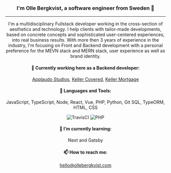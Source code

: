 <div align="center">
  
  ### I'm Olle Bergkvist, a software engineer from Sweden 👋
  ---

  I'm a multidisciplinary Fullstack developer working in the cross-section of aesthetics and technology. I help clients with tailor-made developments, based on concrete concepts and sophisticated user-centered experiences, into real business results. With more then 3 years of experience in the industry, I'm focusing on Front and Backend development with a personal preference for the MEVN stack and MERN stack, user experience as well as brand identity.
  

  #### 🔭 Currently working here as a Backend developer:
  [Applaudo Studios](https://applaudostudios.com), [Keller Covered](https://kellercovered.com), [Keller Mortgage](https://kellermortgage.com)

  #### :rocket: Languages and Tools:
  JavaScript, TypeScript, Node, React, Vue, PHP, Python, Git SQL, TypeORM, HTML, CSS
  
  ![TravisCI](https://img.shields.io/badge/travisci-%232B2F33.svg?style=for-the-badge&logo=travis&logoColor=white)
  ![PHP](https://img.shields.io/badge/php-%23777BB4.svg?style=for-the-badge&logo=php&logoColor=white)

  #### 🌱 I’m currently learning:
  Next and Gatsby

  #### 📫  How to reach me: 
  hello@ollebergkvist.com

</div>


<!--
**ollebergkvist/ollebergkvist** is a ✨ _special_ ✨ repository because its `README.md` (this file) appears on your GitHub profile.
[![Olle's GitHub stats](https://github-readme-stats.vercel.app/api?username=ollebergkvist)](https://github.com/ollebergkvist/github-readme-stats)

Here are some ideas to get you started:

- 🔭 I’m currently working on ...
- 🌱 I’m currently learning ...
- 👯 I’m looking to collaborate on ...
- 🤔 I’m looking for help with ...
- 💬 Ask me about ...
- 📫 How to reach me: ...
- 😄 Pronouns: ...
- ⚡ Fun fact: ...
-->
